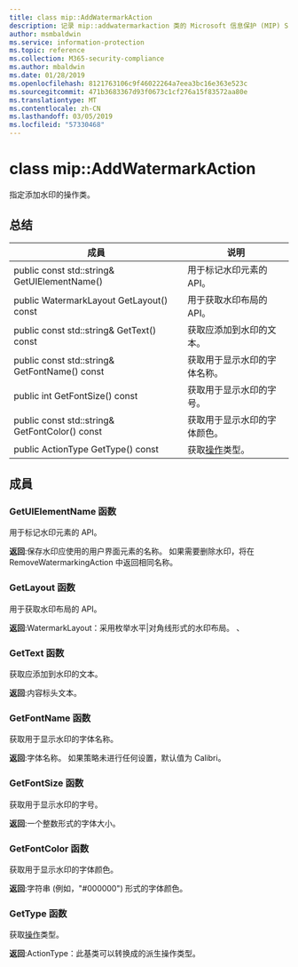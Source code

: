 ```yaml
---
title: class mip::AddWatermarkAction
description: 记录 mip::addwatermarkaction 类的 Microsoft 信息保护 (MIP) SDK。
author: msmbaldwin
ms.service: information-protection
ms.topic: reference
ms.collection: M365-security-compliance
ms.author: mbaldwin
ms.date: 01/28/2019
ms.openlocfilehash: 8121763106c9f46022264a7eea3bc16e363e523c
ms.sourcegitcommit: 471b3683367d93f0673c1cf276a15f83572aa80e
ms.translationtype: MT
ms.contentlocale: zh-CN
ms.lasthandoff: 03/05/2019
ms.locfileid: "57330468"
---
```

# <a name="class-mipaddwatermarkaction"></a>class mip::AddWatermarkAction 
指定添加水印的操作类。
  
## <a name="summary"></a>总结
 成員                        | 说明                                
--------------------------------|---------------------------------------------
public const std::string& GetUIElementName()  |  用于标记水印元素的 API。
public WatermarkLayout GetLayout() const  |  用于获取水印布局的 API。
public const std::string& GetText() const  |  获取应添加到水印的文本。
public const std::string& GetFontName() const  |  获取用于显示水印的字体名称。
public int GetFontSize() const  |  获取用于显示水印的字号。
public const std::string& GetFontColor() const  |  获取用于显示水印的字体颜色。
public ActionType GetType() const  |  获取[操作](class_mip_action.md)类型。
  
## <a name="members"></a>成員
  
### <a name="getuielementname-function"></a>GetUIElementName 函数
用于标记水印元素的 API。

  
**返回**:保存水印应使用的用户界面元素的名称。 如果需要删除水印，将在 RemoveWatermarkingAction 中返回相同名称。
  
### <a name="getlayout-function"></a>GetLayout 函数
用于获取水印布局的 API。

  
**返回**:WatermarkLayout：采用枚举水平|对角线形式的水印布局。 、
  
### <a name="gettext-function"></a>GetText 函数
获取应添加到水印的文本。

  
**返回**:内容标头文本。
  
### <a name="getfontname-function"></a>GetFontName 函数
获取用于显示水印的字体名称。

  
**返回**:字体名称。 如果策略未进行任何设置，默认值为 Calibri。
  
### <a name="getfontsize-function"></a>GetFontSize 函数
获取用于显示水印的字号。

  
**返回**:一个整数形式的字体大小。
  
### <a name="getfontcolor-function"></a>GetFontColor 函数
获取用于显示水印的字体颜色。

  
**返回**:字符串 (例如，"#000000") 形式的字体颜色。
  
### <a name="gettype-function"></a>GetType 函数
获取[操作](class_mip_action.md)类型。

  
**返回**:ActionType：此基类可以转换成的派生操作类型。
